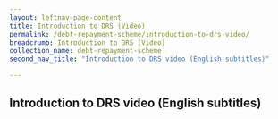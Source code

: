 ```yaml
---
layout: leftnav-page-content
title: Introduction to DRS (Video)
permalink: /debt-repayment-scheme/introduction-to-drs-video/
breadcrumb: Introduction to DRS (Video)
collection_name: debt-repayment-scheme
second_nav_title: "Introduction to DRS video (English subtitles)"

---
```


Introduction to DRS video (English subtitles)
---

